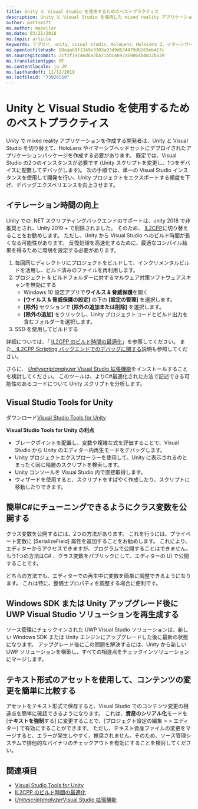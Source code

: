 ```yaml
---
title: Unity と Visual Studio を使用するためのベストプラクティス
description: Unity と Visual Studio を使用した mixed reality アプリケーションの作成のワークフローを効率化するためのヒントとテクニックです。
author: mattzmsft
ms.author: mazeller
ms.date: 03/21/2018
ms.topic: article
keywords: デプロイ、unity、visual studio、HoloLens、HoloLens 2、イマーシブヘッドセット
ms.openlocfilehash: 88eaa69f1349e3303a93d9d634479d8265eb417c
ms.sourcegitcommit: 2cf3f19146d6a7ba71bbc4697a59064b4822b539
ms.translationtype: MT
ms.contentlocale: ja-JP
ms.lasthandoff: 11/12/2019
ms.locfileid: "73926550"
---
```

# <a name="best-practices-for-working-with-unity-and-visual-studio"></a>Unity と Visual Studio を使用するためのベストプラクティス

Unity で mixed reality アプリケーションを作成する開発者は、Unity と Visual Studio を切り替えて、HoloLens やイマーシブヘッドセットにデプロイされたアプリケーションパッケージを作成する必要があります。 既定では、Visual Studio の2つのインスタンスが必要です (Unity スクリプトを変更し、1つをデバイスに配置してデバッグします)。 次の手順では、単一の Visual Studio インスタンスを使用して開発を行い、Unity プロジェクトをエクスポートする頻度を下げ、デバッグエクスペリエンスを向上させます。

## <a name="improving-iteration-time"></a>イテレーション時間の向上

Unity での .NET スクリプティングバックエンドのサポートは、unity 2018 で非推奨とされ、Unity 2019 + で削除されました。 そのため、 [IL2CPP](https://docs.unity3d.com/Manual/IL2CPP.html)に切り替えることをお勧めします。 ただし、Unity から Visual Studio へのビルド時間が長くなる可能性があります。 反復処理を高速化するために、最適なコンパイル結果を得るために環境を設定する必要があります。

1) 毎回同じディレクトリにプロジェクトをビルドして、インクリメンタルビルドを活用し、ビルド済みのファイルを再利用します。
2) プロジェクト & ビルドフォルダーに対するマルウェア対策ソフトウェアスキャンを無効にする
   - Windows 10 設定アプリで**ウイルス & 脅威保護**を開く
   - **[ウイルス & 脅威保護の設定]** の下の **[設定の管理]** を選択します。
   - **[除外]** セクションで **[除外の追加または削除]** を選択します。
   - **[除外の追加]** をクリックし、Unity プロジェクトコードとビルド出力を含むフォルダーを選択します。
3) SSD を使用してビルドする

詳細については、「 [IL2CPP のビルド時間の最適化](https://docs.unity3d.com/Manual/IL2CPP-OptimizingBuildTimes.html)」を参照してください。 また[、IL2CPP Scripting バックエンドでのデバッグに関する](https://docs.unity3d.com/Manual/windowsstore-debugging-il2cpp.html)説明も参照してください。

さらに、 [ *Unityscriptanalyzer* Visual Studio 拡張機能](https://github.com/Microsoft/MixedRealityCompanionKit/tree/master/UnityScriptAnalyzer)をインストールすることを検討してください。 このツールは、よりC#最適化された方法で記述できる可能性のあるコードについて Unity スクリプトを分析します。

## <a name="visual-studio-tools-for-unity"></a>Visual Studio Tools for Unity

ダウンロード[Visual Studio Tools for Unity](https://docs.microsoft.com/visualstudio/cross-platform/getting-started-with-visual-studio-tools-for-unity?view=vs-2019)

**Visual Studio Tools for Unity の利点**
* ブレークポイントを配置し、変数や複雑な式を評価することで、Visual Studio から Unity のエディター内再生モードをデバッグします。
* Unity プロジェクトエクスプローラーを使用して、Unity に表示されるのとまったく同じ階層のスクリプトを検索します。
* Unity コンソールを Visual Studio 内で直接取得します。
* ウィザードを使用すると、スクリプトをすばやく作成したり、スクリプトに移動したりできます。

## <a name="expose-c-class-variables-for-easy-tuning"></a>簡単C#にチューニングできるようにクラス変数を公開する

クラス変数を公開するには、2つの方法があります。 これを行うには、プライベート変数に [SerializeField] 属性を追加することをお勧めします。 これにより、エディターからアクセスできますが、プログラムで公開することはできません。  もう1つの方法はC# 、クラス変数をパブリックにして、エディターの UI で公開することです。 

どちらの方法でも、エディターでの再生中に変数を簡単に調整できるようになります。 これは特に、整備士プロパティを調整する場合に便利です。

## <a name="regenerate-uwp-visual-studio-solutions-after-windows-sdk-or-unity-upgrade"></a>Windows SDK または Unity アップグレード後に UWP Visual Studio ソリューションを再生成する

ソース管理にチェックインされた UWP Visual Studio ソリューションは、新しい Windows SDK または Unity エンジンにアップグレードした後に最新の状態になります。 アップグレード後にこの問題を解決するには、Unity から新しい UWP ソリューションを構築し、すべての相違点をチェックインソリューションにマージします。

## <a name="use-text-format-assets-for-easy-comparison-of-content-changes"></a>テキスト形式のアセットを使用して、コンテンツの変更を簡単に比較する

アセットをテキスト形式で保存すると、Visual Studio でのコンテンツ変更の相違点を簡単に確認できるようになります。 これは、**資産のシリアル化**モードを [**テキストを強制**する] に変更することで、[プロジェクト設定の編集 > > エディター] で有効にすることができます。 ただし、テキスト資産ファイルの変更をマージすると、エラーが発生しやすく、推奨されません。そのため、ソース管理システムで排他的なバイナリのチェックアウトを有効にすることを検討してください。

## <a name="see-also"></a>関連項目
- [Visual Studio Tools for Unity](https://visualstudiogallery.msdn.microsoft.com/8d26236e-4a64-4d64-8486-7df95156aba9)
- [IL2CPP のビルド時間の最適化](https://docs.unity3d.com/Manual/IL2CPP-OptimizingBuildTimes.html)
- [*Unityscriptanalyzer*Visual Studio 拡張機能](https://github.com/Microsoft/MixedRealityCompanionKit/tree/master/UnityScriptAnalyzer)